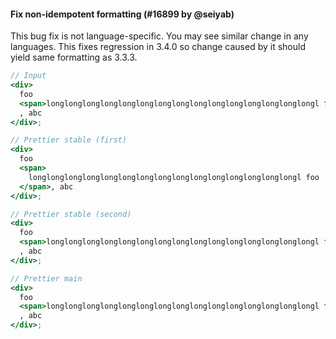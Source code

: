 #### Fix non-idempotent formatting (#16899 by @seiyab)

This bug fix is not language-specific. You may see similar change in any languages. This fixes regression in 3.4.0 so change caused by it should yield same formatting as 3.3.3.

<!-- prettier-ignore -->
```jsx
// Input
<div>
  foo
  <span>longlonglonglonglonglonglonglonglonglonglonglonglonglonglongl foo</span>
  , abc
</div>;

// Prettier stable (first)
<div>
  foo
  <span>
    longlonglonglonglonglonglonglonglonglonglonglonglonglonglongl foo
  </span>, abc
</div>;

// Prettier stable (second)
<div>
  foo
  <span>longlonglonglonglonglonglonglonglonglonglonglonglonglonglongl foo</span>
  , abc
</div>;

// Prettier main
<div>
  foo
  <span>longlonglonglonglonglonglonglonglonglonglonglonglonglonglongl foo</span>
  , abc
</div>;
```
